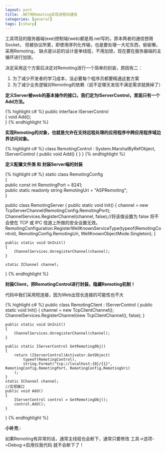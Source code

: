 ```yaml
---
layout: post
title: .NET用Remoting实现进程间通信
categories: [general]
tags: [csharp]
---
```


工具项目的服务器端(exe)控制端(web)都是用.net写的，原本两者的通信想用Socket，
但被协议所累，即使用序列化传输，也是要处理一大坨东西，偷偷懒，采用Remoting，
缺点是以前的设计是单线程，不用加锁，现在要在服务器端的主循环进行加锁。

决定采用这个方案后决定对Remoting进行一个简单的封装，原因有二：
1. 为了减少开发者的学习成本，没必要每个程序员都要精通这套方案
1. 为了减少业务逻辑对Remoting的依赖（说不定哪天发现不满足需求就换掉了）

**定义Server被web的基本操作的接口，我们定为IServerControl，里面只有一个Add方法。**
	
{% highlight c# %}
public interface IServerControl    
{
    void Add();    
}
{% endhighlight %}

**实现Remoting的对象，也就是允许在支持远程处理的应用程序中跨应用程序域边界访问对象。**
    
{% highlight c# %}
class RemotingControl : System.MarshalByRefObject, IServerControl
{
    public void Add() { }
}
{% endhighlight %}

**定义配置文件类 和 封装Server端的封装**

{% highlight c# %}
static class RemotingConfig    
{       
    public const int RemotingPort = 8241;        
    public static readonly string RemotingUri = "ASPRemoting";    
}

public class RemotingServer
{
    public static void Init()
    {
        channel = new TcpServerChannel(RemotingConfig.RemotingPort);
        ChannelServices.RegisterChannel(channel, false);//将该值设置为 false 将不会使在 TCP 或 IPC 信道上所做的安全设置无效。
        RemotingConfiguration.RegisterWellKnownServiceType(typeof(RemotingControl), RemotingConfig.RemotingUri, WellKnownObjectMode.Singleton);
    } 

    public static void UnInit()
    {
        ChannelServices.UnregisterChannel(channel);
    }

    static IChannel channel;
}
{% endhighlight %}

**封装Client，把RemotingControl进行封装，隐藏Remoting机制！**

代码中我们采用短连接，因为Web出现长连接的可能性也不大

{% highlight c# %}
public class RemotingClient : IServerControl
{
    public static void Init()
    {
        channel = new TcpClientChannel();
        ChannelServices.RegisterChannel(new TcpClientChannel(), false);
    }

    public static void UnInit()
    {
        ChannelServices.UnregisterChannel(channel);
    }

    public static IServerControl GetRemotingObj()
    {
        return (IServerControl)Activator.GetObject(
            typeof(RemotingControl),
            string.Format("tcp://localhost:{0}/{1}", RemotingConfig.RemotingPort, RemotingConfig.RemotingUri)
        );
    }
    static IChannel channel;
    //实现接口       
    public void Add()        
    {
        IServerControl control = GetRemotingObj();
        control.Add();
    }
}
{% endhighlight %}

**小补充 :**

如果Remoting有异常的话，通常主线程也会断下，通常只要修改
工具->选项->Debug->启用仅我代码 就不会断下了！
